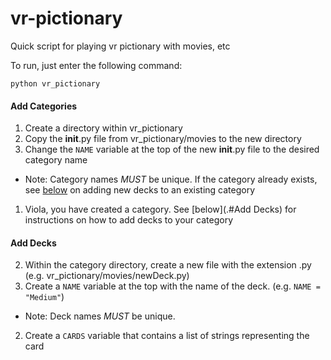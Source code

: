 # vr-pictionary
Quick script for playing vr pictionary with movies, etc

To run, just enter the following command:

`python vr_pictionary`

#### Add Categories

1. Create a directory within vr_pictionary
1. Copy the __init__.py file from vr_pictionary/movies to the new directory
1. Change the `NAME` variable at the top of the new __init__.py file to the desired category name
 * Note: Category names _MUST_ be unique. If the category already exists, see [below](.#Add-Decks) on adding new decks to an existing category
1. Viola, you have created a category. See [below](.#Add Decks) for instructions on how to add decks to your category

#### Add Decks

2. Within the category directory, create a new file with the extension .py (e.g. vr_pictionary/movies/newDeck.py)
2. Create a `NAME` variable at the top with the name of the deck. (e.g. `NAME = "Medium"`)
 * Note: Deck names _MUST_ be unique.
2. Create a `CARDS` variable that contains a list of strings representing the card
